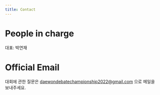 ```yaml
---
title: Contact
---
```


# People in charge

대표: 박연재

# Official Email

대회에 관한 질문은 daewondebatechampionship2022@gmail.com 으로 메일을 보내주세요.
